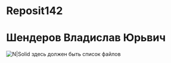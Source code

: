 # Reposit142
# Шендеров Владислав Юрьвич
![N|Solid](https://ih1.redbubble.net/image.189932403.8635/flat,800x800,075,f.jpg)
здесь должен быть список файлов
